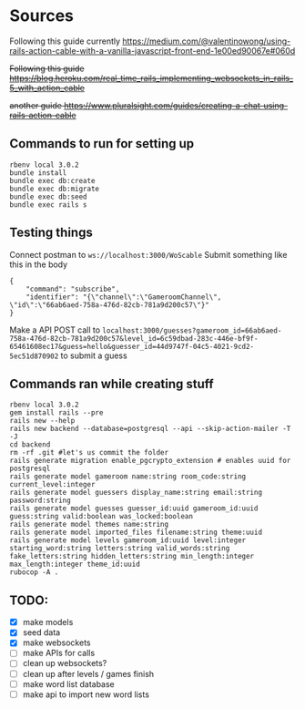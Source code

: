 # Sources

Following this guide currently https://medium.com/@valentinowong/using-rails-action-cable-with-a-vanilla-javascript-front-end-1e00ed90067e#060d

~~Following this guide https://blog.heroku.com/real_time_rails_implementing_websockets_in_rails_5_with_action_cable~~

~~another guide https://www.pluralsight.com/guides/creating-a-chat-using-rails-action-cable~~


## Commands to run for setting up
```
rbenv local 3.0.2
bundle install
bundle exec db:create
bundle exec db:migrate
bundle exec db:seed
bundle exec rails s
```

## Testing things
Connect postman to `ws://localhost:3000/WoScable`
Submit something like this in the body
```
{
    "command": "subscribe",
    "identifier": "{\"channel\":\"GameroomChannel\", \"id\":\"66ab6aed-758a-476d-82cb-781a9d200c57\"}"
}
```
Make a API POST call to `localhost:3000/guesses?gameroom_id=66ab6aed-758a-476d-82cb-781a9d200c57&level_id=6c59dbad-283c-446e-bf9f-65461608ec17&guess=hello&guesser_id=44d9747f-04c5-4021-9cd2-5ec51d870902` to submit a guess

## Commands ran while creating stuff

```
rbenv local 3.0.2
gem install rails --pre
rails new --help
rails new backend --database=postgresql --api --skip-action-mailer -T -J
cd backend
rm -rf .git #let's us commit the folder
rails generate migration enable_pgcrypto_extension # enables uuid for postgresql
rails generate model gameroom name:string room_code:string current_level:integer
rails generate model guessers display_name:string email:string password:string
rails generate model guesses guesser_id:uuid gameroom_id:uuid guess:string valid:boolean was_locked:boolean
rails generate model themes name:string
rails generate model imported_files filename:string theme:uuid
rails generate model levels gameroom_id:uuid level:integer starting_word:string letters:string valid_words:string fake_letters:string hidden_letters:string min_length:integer max_length:integer theme_id:uuid
rubocop -A .
```

## TODO:
- [x] make models
- [x] seed data
- [x] make websockets
- [ ] make APIs for calls
- [ ] clean up websockets?
- [ ] clean up after levels / games finish
- [ ] make word list database
- [ ] make api to import new word lists
